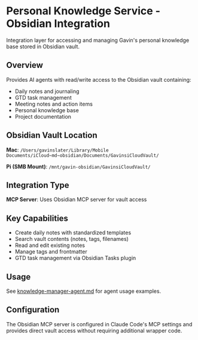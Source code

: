 # Personal Knowledge Service - Obsidian Integration

Integration layer for accessing and managing Gavin's personal knowledge base stored in Obsidian vault.

## Overview

Provides AI agents with read/write access to the Obsidian vault containing:
- Daily notes and journaling
- GTD task management
- Meeting notes and action items
- Personal knowledge base
- Project documentation

## Obsidian Vault Location

**Mac**: `/Users/gavinslater/Library/Mobile Documents/iCloud~md~obsidian/Documents/GavinsiCloudVault/`

**Pi (SMB Mount)**: `/mnt/gavin-obsidian/GavinsiCloudVault/`

## Integration Type

**MCP Server**: Uses Obsidian MCP server for vault access

## Key Capabilities

- Create daily notes with standardized templates
- Search vault contents (notes, tags, filenames)
- Read and edit existing notes
- Manage tags and frontmatter
- GTD task management via Obsidian Tasks plugin

## Usage

See [knowledge-manager-agent.md](/.claude/agents/knowledge-manager-agent.md) for agent usage examples.

## Configuration

The Obsidian MCP server is configured in Claude Code's MCP settings and provides direct vault access without requiring additional wrapper code.
